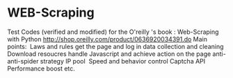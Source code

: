 # WEB-Scraping
Test Codes (verified and modified) for the O'reilly 's book :
  Web-Scraping with Python
http://shop.oreilly.com/product/0636920034391.do
Main points:
  Laws and rules
  get the page and log in
  data collection and cleaning
  Download resoucres
  handle Javascript and achieve action on the page
  anti-anti-spider strategy
  IP pool
  Speed and behavior control
  Captcha
  API
  Performance boost
  etc.
    
  
